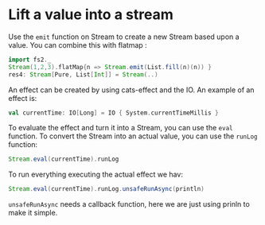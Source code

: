 # Lift a value into a stream

Use the `emit` function on Stream to create a new Stream
based upon a value. You can combine this with flatmap :

```scala
import fs2._
Stream(1,2,3).flatMap{n => Stream.emit(List.fill(n)(n)) } 
res4: Stream[Pure, List[Int]] = Stream(..)
```

An effect can be created by using cats-effect and the IO. An example of an effect is:

```scala
val currentTime: IO[Long] = IO { System.currentTimeMillis }
```

To evaluate the effect and turn it into a Stream, you can use the `eval` function. To convert the Stream into an actual value, you can use the `runLog` function:

```scala
Stream.eval(currentTime).runLog
```

To run everything executing the actual effect we hav:

```scala
Stream.eval(currentTime).runLog.unsafeRunAsync(println)
```

`unsafeRunAsync` needs a callback function, here we are just using prinln to make it simple.


